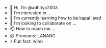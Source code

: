 - 👋 Hi, I’m @adhityo2003
- 👀 I’m interested in ...
- 🌱 I’m currently learning how to be kapal lawd
- 💞️ I’m looking to collaborate on ...
- 📫 How to reach me ...
- 😄 Pronouns: LANANG
- ⚡ Fun fact: wibu

<!---
adhityo2003/adhityo2003 is a ✨ special ✨ repository because its `README.md` (this file) appears on your GitHub profile.
You can click the Preview link to take a look at your changes.
--->
